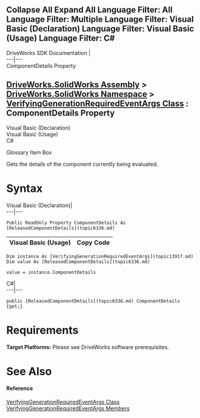 Collapse All Expand All Language Filter: All  Language Filter: Multiple  Language Filter: Visual Basic (Declaration) Language Filter: Visual Basic (Usage) Language Filter: C#  
---  
DriveWorks SDK Documentation  |   
---|---  
ComponentDetails Property   
  
[DriveWorks.SolidWorks Assembly](topic13342.md) > [DriveWorks.SolidWorks Namespace](topic13345.md) > [VerifyingGenerationRequiredEventArgs Class](topic13917.md) : ComponentDetails Property  
---  
  
Visual Basic (Declaration)    
Visual Basic (Usage)    
C# 

Glossary Item Box

Gets the details of the component currently being evaluated. 

# Syntax

Visual Basic (Declaration)|   
---|---  
      
    
    Public ReadOnly Property ComponentDetails As [ReleasedComponentDetails](topic6336.md)  
  
Visual Basic (Usage)| Copy Code  
---|---  
      
    
    Dim instance As [VerifyingGenerationRequiredEventArgs](topic13917.md)
    Dim value As [ReleasedComponentDetails](topic6336.md)
     
    value = instance.ComponentDetails  
  
C#|   
---|---  
      
    
    public [ReleasedComponentDetails](topic6336.md) ComponentDetails {get;}  
  
# Requirements

**Target Platforms:** Please see DriveWorks software prerequisites.

# See Also

#### Reference

[VerifyingGenerationRequiredEventArgs Class](topic13917.md)   
[VerifyingGenerationRequiredEventArgs Members](topic13918.md)


